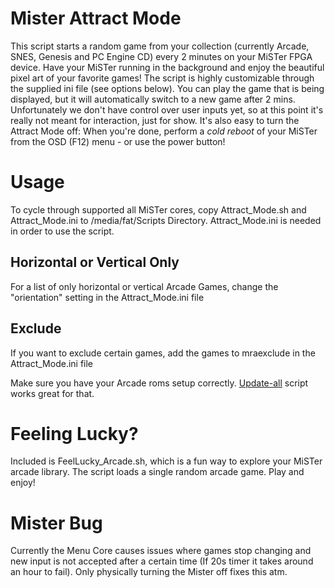 # Mister Attract Mode
This script starts a random game from your collection (currently Arcade, SNES, Genesis and PC Engine CD) every 2 minutes on your MiSTer FPGA device. Have your MiSTer running in the background and enjoy the beautiful pixel art of your favorite games! The script is highly customizable through the supplied ini file (see options below). You can play the game that is being displayed, but it will automatically switch to a new game after 2 mins. Unfortunately we don't have control over user inputs yet, so at this point it's really not meant for interaction, just for show. It's also easy to turn the Attract Mode off: When you're done, perform a *cold reboot* of your MiSTer from the OSD (F12) menu - or use the power button!

# Usage
To cycle through supported all MiSTer cores, copy Attract_Mode.sh and Attract_Mode.ini to /media/fat/Scripts Directory.
Attract_Mode.ini is needed in order to use the script.

## Horizontal or Vertical Only
For a list of only horizontal or vertical Arcade Games, change the "orientation" setting in the Attract_Mode.ini file

## Exclude
If you want to exclude certain games, add the games to mraexclude in the Attract_Mode.ini file

Make sure you have your Arcade roms setup correctly. [Update-all](https://github.com/theypsilon/Update_All_MiSTer) script works great for that.

# Feeling Lucky?
Included is FeelLucky_Arcade.sh, which is a fun way to explore your MiSTer arcade library. The script loads a single random arcade game. Play and enjoy!

# Mister Bug
Currently the Menu Core causes issues where games stop changing and new input is not accepted after a certain time (If 20s timer it takes around an hour to fail). Only physically turning the Mister off fixes this atm.
